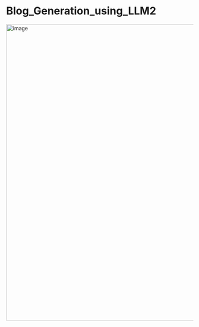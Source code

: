 # Blog_Generation_using_LLM2


<img width="796" alt="image" src="https://github.com/gauravpal2004/Blog_Generation_using_LLM2/assets/141369001/8352f32b-2e62-4f51-8c1c-236c02c4245c">
